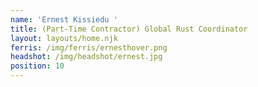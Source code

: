 ```yaml
---
name: 'Ernest Kissiedu '
title: (Part-Time Contractor) Global Rust Coordinator
layout: layouts/home.njk
ferris: /img/ferris/ernesthover.png
headshot: /img/headshot/ernest.jpg
position: 10
---
```

